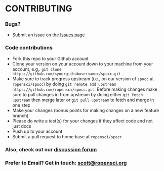 # CONTRIBUTING 

### Bugs?

* Submit an issue on the [Issues page](https://github.com/ropensci/spocc/issues)

### Code contributions

* Fork this repo to your Github account
* Clone your version on your account down to your machine from your account, e.g,. `git clone https://github.com/<yourgithubusername>/spocc.git`
* Make sure to track progress upstream (i.e., on our version of `spocc` at `ropensci/spocc`) by doing `git remote add upstream https://github.com/ropensci/spocc.git`. Before making changes make sure to pull changes in from upstream by doing either `git fetch upstream` then merge later or `git pull upstream` to fetch and merge in one step
* Make your changes (bonus points for making changes on a new feature branch)
* Please do write a test(s) for your changes if they affect code and not just docs
* Push up to your account
* Submit a pull request to home base at `ropensci/spocc`

### Also, check out our [discussion forum](https://discuss.ropensci.org)

### Prefer to Email? Get in touch: [scott@ropensci.org](mailto:scott@ropensci.org)
